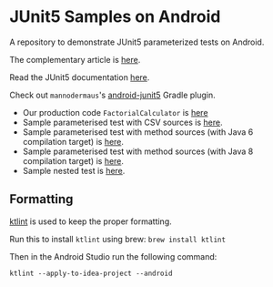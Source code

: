 # JUnit5 Samples on Android

A repository to demonstrate JUnit5 parameterized tests on Android.

The complementary article is [here](https://medium.com/swlh/how-to-write-junit5-parameterised-tests-on-android-bdf9ec8dc8c4).

Read the JUnit5 documentation [here](https://junit.org/junit5/docs/current/user-guide/).

Check out `mannodermaus`'s [android-junit5](https://github.com/mannodermaus/android-junit5) Gradle plugin.

- Our production code `FactorialCalculator` is [here](/app/src/main/java/net/epictimes/junit5samples/factorialcalculator/FactorialCalculator.kt) 
- Sample parameterised test with CSV sources is [here](/app/src/test/java/net/epictimes/junit5samples/factorialcalculator/FactorialCalculatorCsvSourceTest.kt).
- Sample parameterised test with method sources (with Java 6 compilation target) is [here](/app/src/test/java/net/epictimes/junit5samples/factorialcalculator/FactorialCalculatorMethodSourceTest.kt).
- Sample parameterised test with method sources (with Java 8 compilation target) is [here](/app/src/test/java/net/epictimes/junit5samples/factorialcalculator/FactorialCalculatorMethodSourceWithJava8TargetTest.kt).
- Sample nested test is [here](/app/src/test/java/net/epictimes/junit5samples/factorialcalculator/FactorialCalculatorNestedTest.kt).

## Formatting
[ktlint](https://github.com/pinterest/ktlint) is used to keep the proper formatting. 

Run this to install `ktlint` using brew:
`brew install ktlint`

Then in the Android Studio run the following command: 

`ktlint --apply-to-idea-project --android`